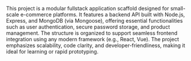 This project is a modular fullstack application scaffold designed for small-scale e-commerce platforms. It features a backend API built with Node.js, Express, and MongoDB (via Mongoose), offering essential functionalities such as user authentication, secure password storage, and product management. The structure is organized to support seamless frontend integration using any modern framework (e.g., React, Vue). The project emphasizes scalability, code clarity, and developer-friendliness, making it ideal for learning or rapid prototyping.
